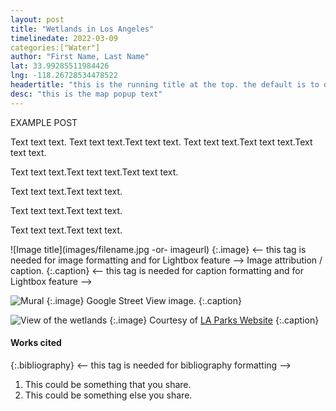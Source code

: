 ```yaml
---
layout: post
title: "Wetlands in Los Angeles"
timelinedate: 2022-03-09
categories:["Water"]
author: "First Name, Last Name"
lat: 33.99285511984426 
lng: -118.26728534478522
headertitle: "this is the running title at the top. the default is to display the site title, so to activate the running title you will need to uncomment in the post.html layout"
desc: "this is the map popup text"
---
```


EXAMPLE POST

Text text text. Text text text.Text text text.
Text text text.Text text text.Text text text.


Text text text.Text text text.Text text text.



Text text text.Text text text.

Text text text.Text text text.

Text text text.Text text text.


![Image title](images/filename.jpg -or- imageurl)
   {:.image} <-- this tag is needed for image formatting and for Lightbox feature -->
Image attribution / caption.
   {:.caption} <-- this tag is needed for caption formatting and for Lightbox feature -->
   
   


![Mural](images/%20wetlandsparkmural.png)
   {:.image} 
Google Street View image.
   {:.caption} 

![View of the wetlands](https://www.laparks.org/sites/default/files/facility/south-los-angeles-wetlands-park/images/south-la-wetlands-park.jpg)
   {:.image} 
Courtesy of [LA Parks Website](https://www.laparks.org/park/south-los-angeles-wetlands-park)
   {:.caption}
   
   


#### Works cited

{:.bibliography} <-- this tag is needed for bibliography formatting -->
1. This could be something that you share.
2. This could be something else you share.
